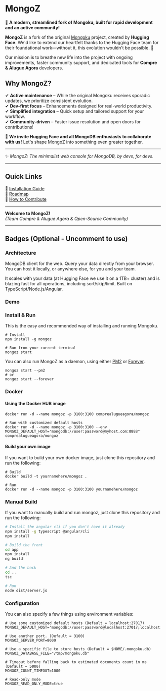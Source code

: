 # MongoZ  

🚀 **A modern, streamlined fork of Mongoku, built for rapid development and an active community!**  

**MongoZ** is a fork of the original [Mongoku](https://github.com/huggingface/Mongoku) project, created by **Hugging Face**. We'd like to extend our heartfelt thanks to the Hugging Face team for their foundational work—without it, this evolution wouldn't be possible. 🎉  

Our mission is to breathe new life into the project with ongoing improvements, faster community support, and dedicated tools for **Compre & Alugue Agora** developers.  

## Why MongoZ?  

✔ **Active maintenance** – While the original Mongoku receives sporadic updates, we prioritize consistent evolution.  
✔ **Dev-first focus** – Enhancements designed for real-world productivity.  
✔ **Simplified integration** – Quick setup and tailored support for your workflow.  
✔ **Community-driven** – Faster issue resolution and open doors for contributions!  

📢 **We invite Hugging Face and all MongoDB enthusiasts to collaborate with us!** Let's shape MongoZ into something even greater together.  

---

✨ *MongoZ: The minimalist web console for MongoDB, by devs, for devs.*  

---

## Quick Links  

🔹 [Installation Guide](#installation)  
🔹 [Roadmap](#roadmap)  
🔹 [How to Contribute](CONTRIBUTING.md)  

---

**Welcome to MongoZ!**  
*(Team Compre & Alugue Agora & Open-Source Community)*  

---

## Badges (Optional - Uncomment to use)
<!--
[![License](https://img.shields.io/github/license/yourusername/mongoz)](LICENSE)
[![PRs Welcome](https://img.shields.io/badge/PRs-welcome-brightgreen.svg)](CONTRIBUTING.md)
[![Maintenance](https://img.shields.io/badge/Maintained%3F-yes-green.svg)](https://github.com/yourusername/mongoz/graphs/commit-activity)
-->

### Architecture

MongoDB client for the web. Query your data directly from your browser. You can host it locally,
or anywhere else, for you and your team.

It scales with your data (at Hugging Face we use it on a 1TB+ cluster) and is blazing fast for all
operations, including sort/skip/limit. Built on TypeScript/Node.js/Angular.

### Demo



### Install & Run

This is the easy and recommended way of installing and running Mongoku.

```
# Install
npm install -g mongoz

# Run from your current terminal
mongoz start
```

You can also run MongoZ as a daemon, using either [PM2](https://github.com/Unitech/pm2) or
[Forever](https://github.com/foreverjs/forever).

```
mongoz start --pm2
# or
mongoz start --forever
```

### Docker

#### Using the Docker HUB image

```
docker run -d --name mongoz -p 3100:3100 comprealugueagora/mongoz

# Run with customized default hosts
docker run -d --name mongoz -p 3100:3100 --env MONGOZ_DEFAULT_HOST="mongodb://user:password@myhost.com:8888" comprealugueagora/mongoz
```

#### Build your own image

If you want to build your own docker image, just clone this repository and run the following:

```
# Build
docker build -t yournamehere/mongoz .

# Run
docker run -d --name mongoz -p 3100:3100 yournamehere/mongoz
```

### Manual Build

If you want to manually build and run mongoz, just clone this repository and run the following:

```bash
# Install the angular cli if you don't have it already
npm install -g typescript @angular/cli
npm install

# Build the front
cd app
npm install
ng build

# And the back
cd ..
tsc

# Run
node dist/server.js
```

### Configuration

You can also specify a few things using environment variables:
```
# Use some customized default hosts (Default = localhost:27017)
MONGOZ_DEFAULT_HOST="mongodb://user:password@localhost:27017;localhost:27017"

# Use another port. (Default = 3100)
MONGOZ_SERVER_PORT=8000

# Use a specific file to store hosts (Default = $HOME/.mongoku.db)
MONGOZ_DATABASE_FILE="/tmp/mongoku.db"

# Timeout before falling back to estimated documents count in ms (Default = 5000)
MONGOZ_COUNT_TIMEOUT=1000

# Read-only mode
MONGOZ_READ_ONLY_MODE=true
```
